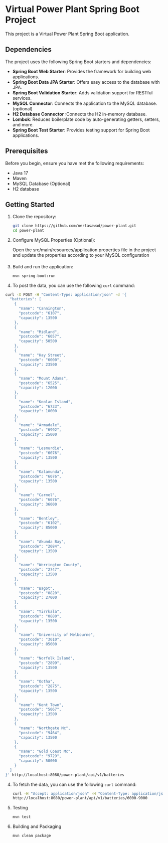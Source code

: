 # Virtual Power Plant Spring Boot Project

This project is a Virtual Power Plant Spring Boot application.

## Dependencies

The project uses the following Spring Boot starters and dependencies:

- **Spring Boot Web Starter**: Provides the framework for building web applications.
- **Spring Boot Data JPA Starter**: Offers easy access to the database with JPA.
- **Spring Boot Validation Starter**: Adds validation support for RESTful services.
- **MySQL Connector**: Connects the application to the MySQL database. (optional)
- **H2 Database Connector** :Connects the H2 in-memory database. 
- **Lombok**: Reduces boilerplate code by auto-generating getters, setters, and more.
- **Spring Boot Test Starter**: Provides testing support for Spring Boot applications.

## Prerequisites

Before you begin, ensure you have met the following requirements:

- Java 17
- Maven
- MySQL Database (Optional)
- H2 database

## Getting Started

1. Clone the repository:

   ```sh
   git clone https://github.com/nertasawad/power-plant.git
   cd power-plant

2. Configure MySQL Properties (Optional): 

   Open the src/main/resources/application.properties file in the project and update the properties according to your MySQL configuration

####
3. Build and run the application:
    
    ```sh 
   mvn spring-boot:run

4. To post the data, you can use the following `curl` command:

```sh
curl -X POST -H "Content-Type: application/json" -d '{
  "batteries": [
    {
      "name": "Cannington",
      "postcode": "6107",
      "capacity": 13500
    },
    {
      "name": "Midland",
      "postcode": "6057",
      "capacity": 50500
    },
    {
      "name": "Hay Street",
      "postcode": "6000",
      "capacity": 23500
    },
    {
      "name": "Mount Adams",
      "postcode": "6525",
      "capacity": 12000
    },
    {
      "name": "Koolan Island",
      "postcode": "6733",
      "capacity": 10000
    },
    {
      "name": "Armadale",
      "postcode": "6992",
      "capacity": 25000
    },
    {
      "name": "Lesmurdie",
      "postcode": "6076",
      "capacity": 13500
    },
    {
      "name": "Kalamunda",
      "postcode": "6076",
      "capacity": 13500
    },
    {
      "name": "Carmel",
      "postcode": "6076",
      "capacity": 36000
    },
    {
      "name": "Bentley",
      "postcode": "6102",
      "capacity": 85000
    },
    {
      "name": "Akunda Bay",
      "postcode": "2084",
      "capacity": 13500
    },
    {
      "name": "Werrington County",
      "postcode": "2747",
      "capacity": 13500
    },
    {
      "name": "Bagot",
      "postcode": "0820",
      "capacity": 27000
    },
    {
      "name": "Yirrkala",
      "postcode": "0880",
      "capacity": 13500
    },
    {
      "name": "University of Melbourne",
      "postcode": "3010",
      "capacity": 85000
    },
    {
      "name": "Norfolk Island",
      "postcode": "2899",
      "capacity": 13500
    },
    {
      "name": "Ootha",
      "postcode": "2875",
      "capacity": 13500
    },
    {
      "name": "Kent Town",
      "postcode": "5067",
      "capacity": 13500
    },
    {
      "name": "Northgate Mc",
      "postcode": "9464",
      "capacity": 13500
    },
    {
      "name": "Gold Coast Mc",
      "postcode": "9729",
      "capacity": 50000
    }
  ]
}' http://localhost:8080/power-plant/api/v1/batteries

```

4. To fetch the data, you can use the following `curl` command:
    ```sh 
   curl -H "Accept: application/json" -H "Content-Type: application/json" -X GET
    http://localhost:8080/power-plant/api/v1/batteries/6000-9000

5. Testing
    ```sh
   mvn test
6. Building and Packaging
    ```sh
   mvn clean package